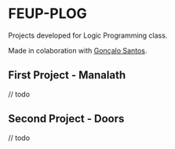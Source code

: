 # FEUP-PLOG

Projects developed for Logic Programming class.

Made in colaboration with [Gonçalo Santos](https://github.com/gregueiras).

## First Project - Manalath

// todo

## Second Project - Doors

// todo
